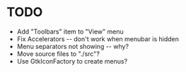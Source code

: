 TODO
==

- Add "Toolbars" item to "View" menu
- Fix Accelerators -- don't work when menubar is hidden
- Menu separators not showing -- why?
- Move source files to "./src"?
- Use GtkIconFactory to create menus?
